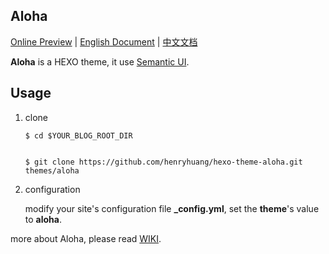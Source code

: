 ## Aloha

[Online Preview](http://huangyijie.com) | [English Document](https://github.com/henryhuang/hexo-theme-aloha/wiki/en) | [中文文档](https://github.com/henryhuang/hexo-theme-aloha/wiki/zh_CN)

**Aloha** is a HEXO theme, it use [Semantic UI](http://semantic-ui.com/).

## Usage

1. clone 

	``` 
	$ cd $YOUR_BLOG_ROOT_DIR


	$ git clone https://github.com/henryhuang/hexo-theme-aloha.git themes/aloha
	```

2. configuration

	modify your site's configuration file **_config.yml**, set the **theme**'s value to **aloha**.
	
more about Aloha, please read [WIKI](https://github.com/henryhuang/hexo-theme-aloha/wiki).
